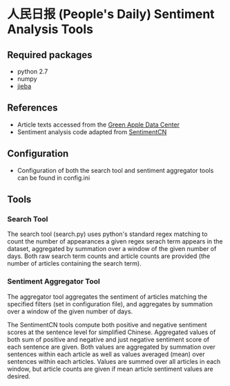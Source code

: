 # 人民日报 (People's Daily) Sentiment Analysis Tools

## Required packages
- python 2.7
- numpy
- [jieba](https://github.com/fxsjy/jieba)

## References
- Article texts accessed from the [Green Apple Data Center](www.egreenapple.com)
- Sentiment analysis code adapted from [SentimentCN](https://github.com/data-science-lab/sentimentCN)

## Configuration
- Configuration of both the search tool and sentiment aggregator tools can be
found in config.ini

## Tools

### Search Tool
The search tool (search.py) uses python's standard regex matching to count the
number of appearances a given regex serach term appears in the dataset,
aggregated by summation over a window of the given number of days. Both raw
search term counts and article counts are provided (the
number of articles containing the search term).

### Sentiment Aggregator Tool
The aggregator tool aggregates the sentiment of articles matching the specified
filters (set in configuration file), and aggregates by summation over a window
of the given number of days.

The SentimentCN tools compute both positive and negative sentiment scores at
the sentence level for simplified Chinese. Aggregated values of both sum of
positive and negative and just negative sentiment score of each sentence are
given. Both values are aggregated by summation over sentences within each
article as well as values averaged (mean) over sentences within each articles.
Values are summed over all articles in each window, but article counts are given
if mean article sentiment values are desired.
